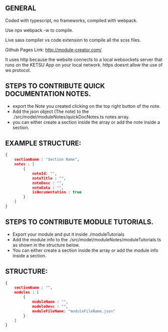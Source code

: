 ## GENERAL

Coded with typescript, no frameworks, compiled with webpack.

Use npx webpack -w to compile.

Live sass compiler vs code extension to compile all the scss files.

Github Pages Link: http://module-creator.com/

It uses http because the website connects to a local websockets server that runs on the KETSU App on your local network. https doesnt allow the use of ws protocol.

## STEPS TO CONTRIBUTE QUICK DOCUMENTATION NOTES.
- export the Note you created clicking on the top right button of the note.
- Add the json object (The note) to the ./src/model/moduleNotes/quickDocNotes.ts notes array.
- you can either create a section inside the array or add the note inside a section.
 
## EXAMPLE STRUCTURE:
 
``` json
{ 
    sectionName : "Section Name",
    notes : [
        {
            noteId: "",
            noteTitle : "",
            noteDesc : "",
            noteData : "",
            isDocumentation : true
        }
    ]
}
```

## STEPS TO CONTRIBUTE MODULE TUTORIALS.

- Export your module and put it inside ./moduleTutorials 
- Add the module info to the ./src/model/moduleNotes/moduleTutorials.ts as shown in the structure below.
- You can either create a section inside the array or add the module info inside a section.
 
## STRUCTURE:
 
``` json
{ 
    sectionName : "",
    modules : [
        {
            moduleName : "",
            moduleDesc : "",
            moduleFileName: "moduleFileName.json"
        }
    ]
}
```
